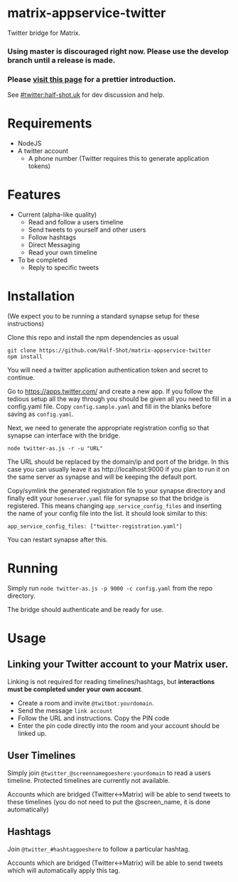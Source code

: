 matrix-appservice-twitter
=========================

Twitter bridge for Matrix.

### Using master is discouraged right now. Please use the develop branch until a release is made.

### Please [visit this page](https://half-shot.github.io/matrix-appservice-twitter/) for a prettier introduction.

See [#twitter:half-shot.uk](https://matrix.to/#/#twitter:half-shot.uk) for dev discussion and help.

# Requirements

- NodeJS
- A twitter account
  - A phone number (Twitter requires this to generate application tokens)

# Features

- Current (alpha-like quality)
  - Read and follow a users timeline
  - Send tweets to yourself and other users
  - Follow hashtags
  - Direct Messaging
  - Read your own timeline
- To be completed
  - Reply to specific tweets

# Installation

(We expect you to be running a standard synapse setup for these instructions)

Clone this repo and install the npm dependencies as usual

```
git clone https://github.com/Half-Shot/matrix-appservice-twitter
npm install
```

You will need a twitter application authentication token and secret to continue.

Go to https://apps.twitter.com/ and create a new app. If you follow the tedious setup all the way through you should be given all you need to fill in a config.yaml file. Copy ``config.sample.yaml`` and fill in the blanks before saving as ``config.yaml``.

Next, we need to generate the appropriate registration config so that synapse can interface with the bridge.

```
node twitter-as.js -r -u "URL"
```

The URL should be replaced by the domain/ip and port of the bridge. In this case you can usually leave it as http://localhost:9000 if you plan to run it on the same server as synapse and will be keeping the default port.

Copy/symlink the generated registration file to your synapse directory and finally edit your ``homeserver.yaml`` file for synapse so that the bridge is registered. This means changing ``app_service_config_files`` and inserting the name of your config file into the list. It should look similar to this:

```
app_service_config_files: ["twitter-registration.yaml"]
```

You can restart synapse after this.

# Running

Simply run ``node twitter-as.js -p 9000 -c config.yaml`` from the repo directory.

The bridge should authenticate and be ready for use.

# Usage

## Linking your Twitter account to your Matrix user.

Linking is not required for reading timelines/hashtags, but **interactions must be completed under your own account**.

* Create a room and invite ``@twitbot:yourdomain``.
* Send the message `link account`
* Follow the URL and instructions. Copy the PIN code
* Enter the pin code directly into the room and your account should be linked up.

## User Timelines

Simply join ``@twitter_@screennamegoeshere:yourdomain`` to read a users timeline. Protected timelines are currently not available.

Accounts which are bridged (Twitter<->Matrix) will be able to send tweets to these timelines (you do not need to put the @screen_name, it is done automatically)

## Hashtags

Join ``@twitter_#hashtaggoeshere`` to follow a particular hashtag.

Accounts which are bridged (Twitter<->Matrix) will be able to send tweets which will automatically apply this tag.
